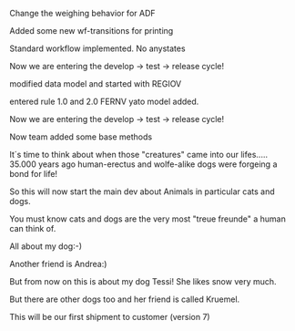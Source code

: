 


Change the weighing behavior for ADF

Added some new wf-transitions for printing

Standard workflow implemented. No anystates

Now we are entering the develop -> test -> release cycle!

modified data model and started with REGIOV

entered rule 1.0 and 2.0 FERNV
yato model added.



Now we are entering the develop -> test -> release cycle!

Now team added some base methods

It´s time to think about when those "creatures" came into
our lifes.....
35.000 years ago human-erectus and wolfe-alike dogs were 
forgeing a bond for life!

So this will now start the main dev about
Animals
in particular cats and dogs.

You must know cats and dogs are the very most
"treue freunde"  a human can think of.

All about my dog:-)


Another friend is Andrea:)

But from now on this is about 
my dog Tessi!
She likes snow very much.

But there are other dogs too and
her friend is called Kruemel.

This will be our first shipment to customer (version 7)



